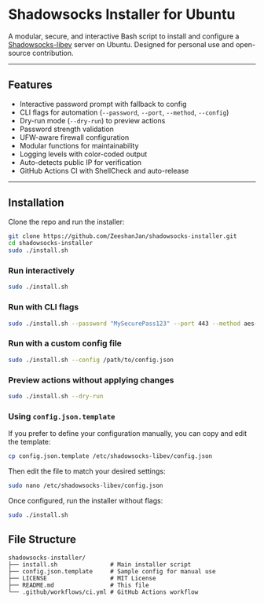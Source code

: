 # Shadowsocks Installer for Ubuntu

A modular, secure, and interactive Bash script to install and configure a [Shadowsocks-libev](https://github.com/shadowsocks/shadowsocks-libev) server on Ubuntu. Designed for personal use and open-source contribution.

---

## Features

- Interactive password prompt with fallback to config
- CLI flags for automation (`--password`, `--port`, `--method`, `--config`)
- Dry-run mode (`--dry-run`) to preview actions
- Password strength validation
- UFW-aware firewall configuration
- Modular functions for maintainability
- Logging levels with color-coded output
- Auto-detects public IP for verification
- GitHub Actions CI with ShellCheck and auto-release

---

## Installation

Clone the repo and run the installer:

```bash
git clone https://github.com/ZeeshanJan/shadowsocks-installer.git
cd shadowsocks-installer
sudo ./install.sh
```

### Run interactively

```bash
sudo ./install.sh
```

### Run with CLI flags

```bash
sudo ./install.sh --password "MySecurePass123" --port 443 --method aes-256-gcm
```

### Run with a custom config file

```bash
sudo ./install.sh --config /path/to/config.json
```

### Preview actions without applying changes

```bash
sudo ./install.sh --dry-run
```

### Using `config.json.template`

If you prefer to define your configuration manually, you can copy and edit the template:

```bash
cp config.json.template /etc/shadowsocks-libev/config.json
```

Then edit the file to match your desired settings:
```bash
sudo nano /etc/shadowsocks-libev/config.json
```

Once configured, run the installer without flags:

```bash
sudo ./install.sh
```


## File Structure
```
shadowsocks-installer/
├── install.sh               # Main installer script
├── config.json.template     # Sample config for manual use
├── LICENSE                  # MIT License
├── README.md                # This file
└── .github/workflows/ci.yml # GitHub Actions workflow
```